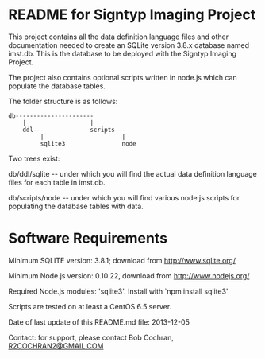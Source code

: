 # README for Signtyp Imaging Project

This project contains all the data definition language files and other documentation needed to
create an SQLite version 3.8.x database named imst.db. This is the database to be deployed
with the Signtyp Imaging Project.

The project also contains optional scripts written in node.js which can populate the 
database tables.

The folder structure is as follows:

```
db----------------------
    |                  |
    ddl---             scripts---
         |                      |
         sqlite3                node

```

Two trees exist:

db/ddl/sqlite -- under which you will find the actual data definition language files
for each table in imst.db.

db/scripts/node -- under which you will find various node.js scripts for populating 
the database tables with data.

# Software Requirements

Minimum SQLITE version: 3.8.1; download from http://www.sqlite.org/

Minimum Node.js version: 0.10.22, download from http://www.nodejs.org/

Required Node.js modules: 'sqlite3'. Install with `npm install sqlite3'

Scripts are tested on at least a CentOS 6.5 server.

Date of last update of this README.md file: 2013-12-05

Contact: for support, please contact Bob Cochran, R2COCHRAN2@GMAIL.COM



